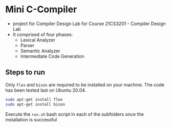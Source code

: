 # Mini C-Compiler
- project for Compiler Design Lab for Course 21CS3201 - Compiler Design Lab
- It comprised of four phases:
  - Lexical Analyzer
  - Parser
  - Semantic Analyzer
  - Intermediate Code Generation
  
## Steps to run

Only `flex` and `bison` are required to be installed on your machine. The code has been tested last on Ubuntu 20.04.

```bash
sudo apt-get install flex
sudo apt-get install bison
```

Execute the `run.sh` bash script in each of the subfolders once the installation is successful
